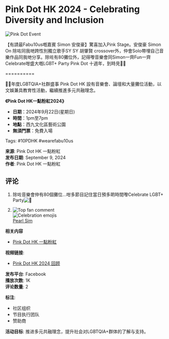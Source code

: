 # Pink Dot HK 2024 - Celebrating Diversity and Inclusion

![Pink Dot Event](https://scontent-sjc3-1.xx.fbcdn.net/v/t15.5256-10/459002876_815080920823772_8735893154848323468_n.jpg?stp=dst-jpg_s960x960_tt6&_nc_cat=104&ccb=1-7&_nc_sid=50ce42&_nc_ohc=IIM_tbVc19oQ7kNvgGxDXBV&_nc_oc=AdjGezfX8Z8od9I0rE1CwzvFZcegM0L0iPGl8atEw1AYyvCATg5QdOBnuWZXWIiXL3k&_nc_zt=23&_nc_ht=scontent-sjc3-1.xx&_nc_gid=A3Rr3vEbaPPrLFjZ0LV_Nlq&oh=00_AYBUv3IP1duEjVPX34kEej3miD8RucGb_ILJ6vfPz46jBg&oe=67BDA69E)

【有請最Fabu10us嘅嘉賓 Simon 安俊豪】驚喜加入Pink Stage。安俊豪 Simon On 除咗同我哋跨性別獨立歌手SY SY 胡肇賢 crossover外，仲會Solo帶埋自己音樂作品同我哋分享。除咗有80攤位外，記得嚟音樂會同Simon一齊Fun一齊Celebrate咁盛大嘅LGBT+ Party Pink Dot 十週年，到時見🫶🏾

==========

🏳️‍🌈年度LGBTQIA+社群盛事 Pink Dot HK 設有音樂會、論壇和大量攤位活動，以文娛兼具教育性活動，繼續推進多元共融理念。

**《Pink Dot HK一點粉紅2024》**
- **日期**：2024年9月22日(星期日)
- **時間**：1pm至7pm
- **地點**：西九文化區藝術公園
- **無須門票**：免費入場

Tags: #10PDHK #wearefabu10us

**来源**: Pink Dot HK 一點粉紅  
**发布日期**: September 9, 2024  
**作者**: Pink Dot HK 一點粉紅

## 评论
1. 除咗音樂會仲有80個攤位…咁多節目記住當日預多啲時間嚟Celebrate LGBT+ Party![🎉](https://static.xx.fbcdn.net/images/emoji.php/v9/t8c/1/16/1f389.png)
   
2. ![Top fan comment](https://static.xx.fbcdn.net/rsrc.php/v4/y9/r/Z-dbClQDXLv.png)  
   ![Celebration emojis](https://static.xx.fbcdn.net/images/emoji.php/v9/t6e/1/32/1f38a.png)  
   [Pearl Sim](https://www.facebook.com/pearl.sim.90?comment_id=Y29tbWVudDo5MDU0ODE4NTE2MDYwOTZfMzUyMjcyMjgwODAxODE0NA%3D%3D&__tn__=R)

**相关内容**
- [Pink Dot HK 一點粉紅](https://www.facebook.com/pinkdothk?__tn__=-UC)

**视频链接**: 
- [Pink Dot HK 2024 回顾](https://www.facebook.com/pinkdothk/videos/530111156042574/?__tn__=%2CO)

**发布平台**: Facebook  
**播放次数**: 1K  
**评论数量**: 2

**标注**:  
- 社区组织  
- 节目执行团队  
- 赞助商

**活动目标**: 推进多元共融理念，提升社会对LGBTQIA+群体的了解与支持。